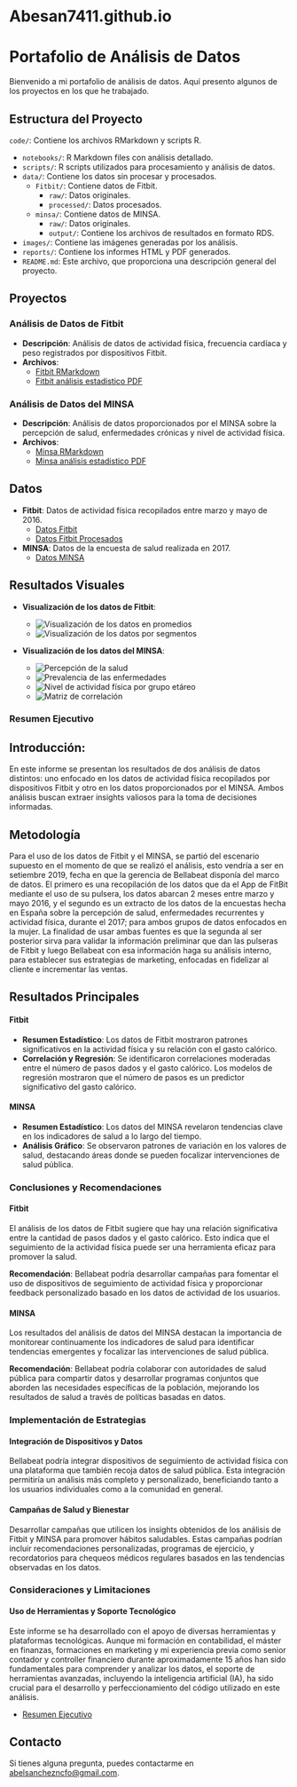 # Abesan7411.github.io

# Portafolio de Análisis de Datos

Bienvenido a mi portafolio de análisis de datos. Aquí presento algunos de los proyectos en los que he trabajado.

## Estructura del Proyecto

`code/`: Contiene los archivos RMarkdown y scripts R.
  - `notebooks/`: R Markdown files con análisis detallado.
  - `scripts/`: R scripts utilizados para procesamiento y análisis de datos.
- `data/`: Contiene los datos sin procesar y procesados.
  - `Fitbit/`: Contiene datos de Fitbit.
    - `raw/`: Datos originales.
    - `processed/`: Datos procesados.
  - `minsa/`: Contiene datos de MINSA.
    - `raw/`: Datos originales.
    - `output/`: Contiene los archivos de resultados en formato RDS.
- `images/`: Contiene las imágenes generadas por los análisis.
- `reports/`: Contiene los informes HTML y PDF generados.
- `README.md`: Este archivo, que proporciona una descripción general del proyecto.

## Proyectos

### Análisis de Datos de Fitbit

- **Descripción**: Análisis de datos de actividad física, frecuencia cardíaca y peso registrados por dispositivos Fitbit.
- **Archivos**:
  - [Fitbit RMarkdown](code/notebooks/fitbit_correlacion_y_regresion.Rmd)
  - [Fitbit análisis estadistico PDF](reports/fitbit_correlacion_y_regresion.pdf)

### Análisis de Datos del MINSA

- **Descripción**: Análisis de datos proporcionados por el MINSA sobre la percepción de salud, enfermedades crónicas y nivel de actividad física.
- **Archivos**:
  - [Minsa RMarkdown](code/notebooks/minsa_analisis_correlacion.Rmd)
  - [Minsa análisis estadistico PDF](reports/minsa_analisis_correlacion.pdf)

## Datos

- **Fitbit**: Datos de actividad física recopilados entre marzo y mayo de 2016.
  - [Datos Fitbit](data/Fitbit/raw/)
  - [Datos Fitbit Procesados](data/Fitbit/Processed_Files/)
- **MINSA**: Datos de la encuesta de salud realizada en 2017.
  - [Datos MINSA](data/minsa/raw/)

## Resultados Visuales

- **Visualización de los datos de Fitbit**:
  - ![Visualización de los datos en promedios](images/visualizacion_integrada_pasos_peso_cardio_calorias.png)
  - ![Visualización de los datos por segmentos](images/vis_int_segm_pasos_peso_cardio_caloria.png)

- **Visualización de los datos del MINSA**:
  - ![Percepción de la salud](images/nivel_percepcion_salud_graf.png)
  - ![Prevalencia de las enfermedades](images/prevalencia_enfermedades_graf.png)
  - ![Nivel de actividad física por grupo etáreo](images/nivel_actividad_fisica.png)
  - ![Matriz de correlación](images/matriz_correlacion_percepcion_enfermedad_actividad.png)

### Resumen Ejecutivo

## Introducción:
En este informe se presentan los resultados de dos análisis de datos distintos: uno enfocado en los datos de actividad física recopilados por dispositivos Fitbit y otro en los datos proporcionados por el MINSA. Ambos análisis buscan extraer insights valiosos para la toma de decisiones informadas.

## Metodología
Para el uso de los datos de Fitbit y el MINSA, se partió del escenario supuesto en el momento de que se realizó el análisis, esto vendría a ser en setiembre 2019, fecha en que la gerencia de Bellabeat disponía del marco de datos. El primero es una recopilación de los datos que da el App de FitBit mediante el uso de su pulsera, los datos abarcan 2 meses entre marzo y mayo 2016, y el segundo es un extracto de los datos de la encuestas hecha en España sobre la percepción de salud, enfermedades recurrentes y actividad física, durante el 2017; para ambos grupos de datos enfocados en la mujer. La finalidad de usar ambas fuentes es que la segunda al ser posterior sirva para validar la información preliminar que dan las pulseras de Fitbit y luego Bellabeat con esa información haga su análisis interno, para establecer sus estrategias de marketing, enfocadas en fidelizar al cliente e incrementar las ventas.

## Resultados Principales

#### Fitbit

- **Resumen Estadístico**: Los datos de Fitbit mostraron patrones significativos en la actividad física y su relación con el gasto calórico.
- **Correlación y Regresión**: Se identificaron correlaciones moderadas entre el número de pasos dados y el gasto calórico. Los modelos de regresión mostraron que el número de pasos es un predictor significativo del gasto calórico.

#### MINSA

- **Resumen Estadístico**: Los datos del MINSA revelaron tendencias clave en los indicadores de salud a lo largo del tiempo.
- **Análisis Gráfico**: Se observaron patrones de variación en los valores de salud, destacando áreas donde se pueden focalizar intervenciones de salud pública.

### Conclusiones y Recomendaciones

#### Fitbit
El análisis de los datos de Fitbit sugiere que hay una relación significativa entre la cantidad de pasos dados y el gasto calórico. Esto indica que el seguimiento de la actividad física puede ser una herramienta eficaz para promover la salud.

**Recomendación**: Bellabeat podría desarrollar campañas para fomentar el uso de dispositivos de seguimiento de actividad física y proporcionar feedback personalizado basado en los datos de actividad de los usuarios.

#### MINSA
Los resultados del análisis de datos del MINSA destacan la importancia de monitorear continuamente los indicadores de salud para identificar tendencias emergentes y focalizar las intervenciones de salud pública. 

**Recomendación**: Bellabeat podría colaborar con autoridades de salud pública para compartir datos y desarrollar programas conjuntos que aborden las necesidades específicas de la población, mejorando los resultados de salud a través de políticas basadas en datos.

### Implementación de Estrategias

#### Integración de Dispositivos y Datos
Bellabeat podría integrar dispositivos de seguimiento de actividad física con una plataforma que también recoja datos de salud pública. Esta integración permitiría un análisis más completo y personalizado, beneficiando tanto a los usuarios individuales como a la comunidad en general.

#### Campañas de Salud y Bienestar
Desarrollar campañas que utilicen los insights obtenidos de los análisis de Fitbit y MINSA para promover hábitos saludables. Estas campañas podrían incluir recomendaciones personalizadas, programas de ejercicio, y recordatorios para chequeos médicos regulares basados en las tendencias observadas en los datos.

### Consideraciones y Limitaciones

#### Uso de Herramientas y Soporte Tecnológico
Este informe se ha desarrollado con el apoyo de diversas herramientas y plataformas tecnológicas. Aunque mi formación en contabilidad, el máster en finanzas, formaciones en marketing y mi experiencia previa como senior contador y controller financiero durante aproximadamente 15 años han sido fundamentales para comprender y analizar los datos, el soporte de herramientas avanzadas, incluyendo la inteligencia artificial (IA), ha sido crucial para el desarrollo y perfeccionamiento del código utilizado en este análisis.

- [Resumen Ejecutivo](reports/Resumen_ejecutivo_caso_Bellabeat_2019_final.pdf)

## Contacto

Si tienes alguna pregunta, puedes contactarme en abelsanchezncfo@gmail.com.
